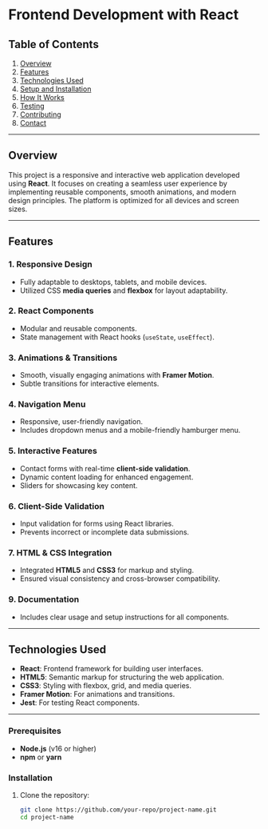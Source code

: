 # **Frontend Development with React**

## **Table of Contents**
1. [Overview](#overview)
2. [Features](#features)
3. [Technologies Used](#technologies-used)
4. [Setup and Installation](#setup-and-installation)
5. [How It Works](#how-it-works)
6. [Testing](#testing)
7. [Contributing](#contributing)
8. [Contact](#contact)

---

## **Overview**
This project is a responsive and interactive web application developed using **React**. It focuses on creating a seamless user experience by implementing reusable components, smooth animations, and modern design principles. The platform is optimized for all devices and screen sizes.

---

## **Features**
### **1. Responsive Design**
- Fully adaptable to desktops, tablets, and mobile devices.
- Utilized CSS **media queries** and **flexbox** for layout adaptability.

### **2. React Components**
- Modular and reusable components.
- State management with React hooks (`useState`, `useEffect`).

### **3. Animations & Transitions**
- Smooth, visually engaging animations with **Framer Motion**.
- Subtle transitions for interactive elements.

### **4. Navigation Menu**
- Responsive, user-friendly navigation.
- Includes dropdown menus and a mobile-friendly hamburger menu.

### **5. Interactive Features**
- Contact forms with real-time **client-side validation**.
- Dynamic content loading for enhanced engagement.
- Sliders for showcasing key content.

### **6. Client-Side Validation**
- Input validation for forms using React libraries.
- Prevents incorrect or incomplete data submissions.

### **7. HTML & CSS Integration**
- Integrated **HTML5** and **CSS3** for markup and styling.
- Ensured visual consistency and cross-browser compatibility.

### **9. Documentation**
- Includes clear usage and setup instructions for all components.

---

## **Technologies Used**
- **React**: Frontend framework for building user interfaces.
- **HTML5**: Semantic markup for structuring the web application.
- **CSS3**: Styling with flexbox, grid, and media queries.
- **Framer Motion**: For animations and transitions.
- **Jest**: For testing React components.

---
### Prerequisites
- **Node.js** (v16 or higher)
- **npm** or **yarn**

### Installation
1. Clone the repository:
   ```bash
   git clone https://github.com/your-repo/project-name.git
   cd project-name
